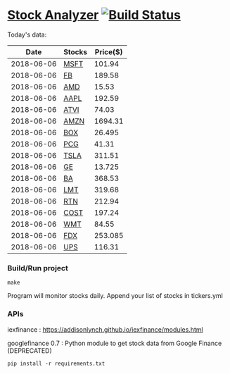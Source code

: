 # [Stock Analyzer](https://ogoyal.github.io/StockAnalyzer/) [![Build Status](https://travis-ci.org/ogoyal/StockAnalyzer.svg?branch=master)](https://travis-ci.org/ogoyal/StockAnalyzer)

Today's data:

| Date| Stocks| Price($) | 
| --- | --- | ---  | 
| 2018-06-06| [MSFT](https://plot.ly/~ogoyal/2)| 101.94 | 
| 2018-06-06| [FB](https://plot.ly/~ogoyal/4)| 189.58 | 
| 2018-06-06| [AMD](https://plot.ly/~ogoyal/6)| 15.53 | 
| 2018-06-06| [AAPL](https://plot.ly/~ogoyal/8)| 192.59 | 
| 2018-06-06| [ATVI](https://plot.ly/~ogoyal/10)| 74.03 | 
| 2018-06-06| [AMZN](https://plot.ly/~ogoyal/12)| 1694.31 | 
| 2018-06-06| [BOX](https://plot.ly/~ogoyal/14)| 26.495 | 
| 2018-06-06| [PCG](https://plot.ly/~ogoyal/16)| 41.31 | 
| 2018-06-06| [TSLA](https://plot.ly/~ogoyal/18)| 311.51 | 
| 2018-06-06| [GE](https://plot.ly/~ogoyal/20)| 13.725 | 
| 2018-06-06| [BA](https://plot.ly/~ogoyal/22)| 368.53 | 
| 2018-06-06| [LMT](https://plot.ly/~ogoyal/24)| 319.68 | 
| 2018-06-06| [RTN](https://plot.ly/~ogoyal/26)| 212.94 | 
| 2018-06-06| [COST](https://plot.ly/~ogoyal/28)| 197.24 | 
| 2018-06-06| [WMT](https://plot.ly/~ogoyal/30)| 84.55 | 
| 2018-06-06| [FDX](https://plot.ly/~ogoyal/32)| 253.085 | 
| 2018-06-06| [UPS](https://plot.ly/~ogoyal/34)| 116.31 | 

### Build/Run project

```
make
```

Program will monitor stocks daily. Append your list of stocks in tickers.yml

### APIs
iexfinance : https://addisonlynch.github.io/iexfinance/modules.html

googlefinance 0.7 : Python module to get stock data from Google Finance (DEPRECATED)

```
pip install -r requirements.txt
```
